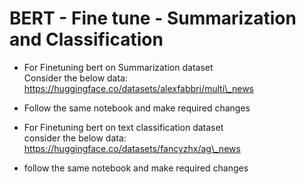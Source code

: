 # BERT - Fine tune - Summarization and Classification

* For Finetuning bert on Summarization dataset  \
  Consider the below data: https://huggingface.co/datasets/alexfabbri/multi\_news
* Follow the same notebook and make required changes



* For Finetuning bert on text classification dataset  \
  consider the below data: https://huggingface.co/datasets/fancyzhx/ag\_news
* follow the same notebook and make required changes

